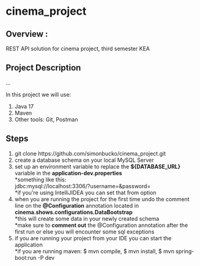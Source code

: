 # cinema_project
 
## Overview :
REST API solution for cinema project, third semester KEA

## Project Description
...

In this project we will use:
<ol>
  <li>Java 17</li>
  <li>Maven</li>
  <li>Other tools: Git, Postman</li>
 </ol>
 
 ## Steps
  <ol>
  <li>git clone https://github.com/simonbucko/cinema_project.git</li>
  <li>create a database schema on your local MySQL Server</li>
 <li>set up an environment variable to replace the <b>${DATABASE_URL}</b> variable in the <b>application-dev.properties</b></li>
      *something like this:
         <br/>
         jdbc:mysql://localhost:3306/<schema_name>?username=<your_db_username>&password=<your_db_password>
      <br/>
      *if you're using IntelliJIDEA you can set that from <Edit Configuration> option
  <li>when you are running the project for the first time undo the comment line on the <b>@Configuration</b> annotation located in        <b>cinema.shows.configurations.DataBootstrap</b></li>
      *this will create some data in your newly created schema
      <br/>
 *make sure to <b>comment out</b> the @Configuration annotation after the first run or else you will encounter some sql exceptions
  <li>if you are running your project from your IDE you can start the application</li>
      *if you are running maven: $ mvn compile, $ mvn install, $ mvn spring-boot:run -P dev
 </ol>
 

 
